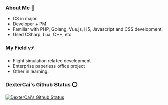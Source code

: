 ### About Me 👋
- CS in major.
- Developer + PM
- Familiar with PHP, Golang, Vue.js, H5, Javascript and CSS development.
- Used CSharp, Lua, C++, etc.

### My Field v⚡
- Flight simulation related development
- Enterprise paperless office project
- Other in learning.

### DexterCai's Github Status ⭕
[![DexterCai's Github Status](https://github-readme-stats.vercel.app/api?username=dextercai)](https://github.com/dextercai)
